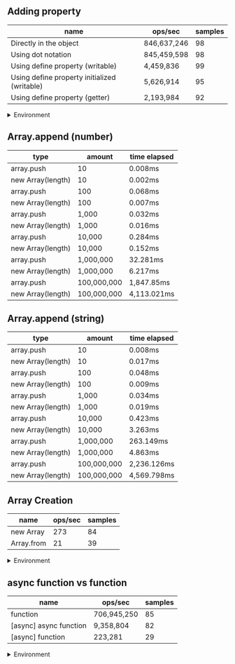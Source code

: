 ## Adding property

|name|ops/sec|samples|
|-|-|-|
|Directly in the object|846,637,246|98|
|Using dot notation|845,459,598|98|
|Using define property (writable)|4,459,836|99|
|Using define property initialized (writable)|5,626,914|95|
|Using define property (getter)|2,193,984|92|


<details>
<summary>Environment</summary>

* __Machine:__ linux x64 | 4 vCPUs | 7.6GB Mem
* __Run:__ Mon Nov 06 2023 14:48:35 GMT+0000 (Coordinated Universal Time)
</details>

<!--
{"environment":{"platform":"linux","arch":"x64","cpus":4,"totalMemory":7.6085662841796875},"benchmarks":[{"name":"Directly in the object","opsSec":846637246.0334784,"samples":9},{"name":"Using dot notation","opsSec":845459598.1746011,"samples":5},{"name":"Using define property (writable)","opsSec":4459835.9063445525,"samples":5},{"name":"Using define property initialized (writable)","opsSec":5626913.739952738,"samples":4},{"name":"Using define property (getter)","opsSec":2193984.125529026,"samples":6}]}-->

## Array.append (number)

|type|amount|time elapsed|
|-|-|-|
array.push|10|0.008ms
new Array(length)|10|0.002ms
array.push|100|0.068ms
new Array(length)|100|0.007ms
array.push|1,000|0.032ms
new Array(length)|1,000|0.016ms
array.push|10,000|0.284ms
new Array(length)|10,000|0.152ms
array.push|1,000,000|32.281ms
new Array(length)|1,000,000|6.217ms
array.push|100,000,000|1,847.85ms
new Array(length)|100,000,000|4,113.021ms
## Array.append (string)

|type|amount|time elapsed|
|-|-|-|
array.push|10|0.008ms
new Array(length)|10|0.017ms
array.push|100|0.048ms
new Array(length)|100|0.009ms
array.push|1,000|0.034ms
new Array(length)|1,000|0.019ms
array.push|10,000|0.423ms
new Array(length)|10,000|3.263ms
array.push|1,000,000|263.149ms
new Array(length)|1,000,000|4.863ms
array.push|100,000,000|2,236.126ms
new Array(length)|100,000,000|4,569.798ms

## Array Creation

|name|ops/sec|samples|
|-|-|-|
|new Array|273|84|
|Array.from|21|39|


<details>
<summary>Environment</summary>

* __Machine:__ linux x64 | 4 vCPUs | 7.6GB Mem
* __Run:__ Mon Nov 06 2023 15:05:56 GMT+0000 (Coordinated Universal Time)
</details>

<!--
{"environment":{"platform":"linux","arch":"x64","cpus":4,"totalMemory":7.6085662841796875},"benchmarks":[{"name":"new Array","opsSec":273.41576596039783,"samples":3},{"name":"Array.from","opsSec":20.657706040963795,"samples":2}]}-->

## async function vs function

|name|ops/sec|samples|
|-|-|-|
|function|706,945,250|85|
|[async] async function|9,358,804|82|
|[async] function|223,281|29|


<details>
<summary>Environment</summary>

* __Machine:__ linux x64 | 2 vCPUs | 6.8GB Mem
* __Run:__ Fri Oct 27 2023 00:23:42 GMT+0000 (Coordinated Universal Time)
</details>

<!--
{"environment":{"platform":"linux","arch":"x64","cpus":2,"totalMemory":6.7597503662109375},"benchmarks":[{"name":"function","opsSec":706945249.9845141,"samples":6},{"name":"[async] async function","opsSec":9358803.89447388,"samples":7},{"name":"[async] function","opsSec":223281.21344401114,"samples":3}]}-->
